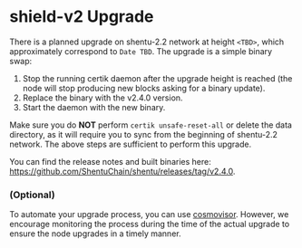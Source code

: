 # shield-v2 Upgrade

There is a planned upgrade on shentu-2.2 network at height `<TBD>`, which approximately correspond to `Date TBD`. The upgrade is a simple binary swap:

 1. Stop the running certik daemon after the upgrade height is reached (the node will stop producing new blocks asking for a binary update).
 2. Replace the binary with the v2.4.0 version.
 3. Start the daemon with the new binary.

Make sure you do <b>NOT</b> perform `certik unsafe-reset-all` or delete the data directory, as it will require you to sync from the beginning of shentu-2.2 network. The above steps are sufficient to perform this upgrade.

You can find the release notes and built binaries here: https://github.com/ShentuChain/shentu/releases/tag/v2.4.0.

### (Optional)

To automate your upgrade process, you can use [cosmovisor](https://docs.cosmos.network/master/run-node/cosmovisor.html). However, we encourage monitoring the process during the time of the actual upgrade to ensure the node upgrades in a timely manner.

